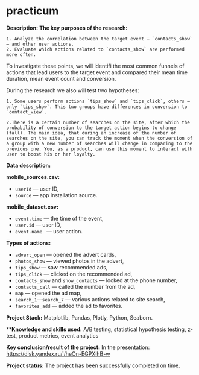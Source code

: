 # practicum

**Description:**
**The key purposes of the research:**

    1. Analyze the correlation between the target event — `contacts_show` — and other user actions.
    2. Evaluate which actions related to `contacts_show` are performed more often.

To investigate these points, we will identifi the most common funnels of actions that lead users to the target event and compared their mean time duration, mean event count and conversion.

During the research we also will test two hypotheses:

    1. Some users perform actions `tips_show` and `tips_click`, others — only `tips_show`. This two groups have differences in conversion to `contact_view`. 

    2.There is a certain number of searches on the site, after which the probability of conversion to the target action begins to change (fall). The main idea, that during an increase of the number of searches on the site, you can track the moment when the conversion of a group with a new number of searches will change in comparing to the previous one. You, as a product, can use this moment to interact with user to boost his or her loyalty.
    
**Data description:**

**mobile_sources.csv:**

- `userId` — user ID,
- `source` — app installation source.

**mobile_dataset.csv:**

- `event.time` — the time of the event,
- `user.id` — user ID,
- `event.name ` — user action.

**Types of actions:**

- `advert_open` — opened the advert cards,
- `photos_show` — viewed photos in the advert,
- `tips_show` — saw recommended ads,
- `tips_click` — clicked on the recommended ad,
- `contacts_show` and `show_contacts` — looked at the phone number,
- `contacts_call` — called the number from the ad,
- `map` — opened the ad map,
- `search_1`—`search_7` — various actions related to site search,
- `favorites_add` — added the ad to favorites.

**Project Stack:**
Matplotlib, Pandas, Plotly, Python, Seaborn.

****Knowledge and skills used:**
A/B testing, statistical hypothesis testing, z-test, product metrics, event analytics

**Key conclusion/result of the project:** 
In tne presentation: https://disk.yandex.ru/i/heOn-EGPXihB-w

**Project status:**
The project has been successfully completed on time.

